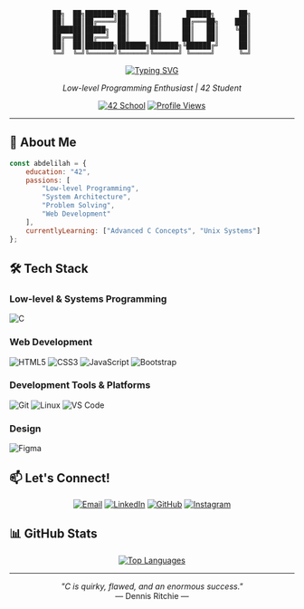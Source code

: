 
<div align="center">

```ascii
██╗  ██╗███████╗██╗     ██╗      ██████╗      ██╗
██║  ██║██╔════╝██║     ██║     ██╔═══██╗    ███║
███████║█████╗  ██║     ██║     ██║   ██║    ╚██║
██╔══██║██╔══╝  ██║     ██║     ██║   ██║     ██║
██║  ██║███████╗███████╗███████╗╚██████╔╝     ██║
╚═╝  ╚═╝╚══════╝╚══════╝╚══════╝ ╚═════╝      ╚═╝
```

[![Typing SVG](https://readme-typing-svg.demolab.com?font=Fira+Code&pause=1000&color=2F81F7&center=true&vCenter=true&width=435&lines=Low-level+Programming+Enthusiast;42+Student;System+Architecture+Passionate)](https://git.io/typing-svg)
  
*Low-level Programming Enthusiast | 42 Student*

[![42 School](https://img.shields.io/badge/42-1337-000000?style=for-the-badge&logo=42&logoColor=white)](https://1337.ma/)
[![Profile Views](https://komarev.com/ghpvc/?username=26TOXIC26&style=for-the-badge&color=0e75b6)](https://github.com/26TOXIC26)

</div>

---

## 🚀 About Me

```javascript
const abdelilah = {
    education: "42",
    passions: [
        "Low-level Programming",
        "System Architecture",
        "Problem Solving",
        "Web Development"
    ],
    currentlyLearning: ["Advanced C Concepts", "Unix Systems"]
};
```

## 🛠️ Tech Stack

### Low-level & Systems Programming
![C](https://img.shields.io/badge/C-00599C?style=for-the-badge&logo=c&logoColor=white)

### Web Development
![HTML5](https://img.shields.io/badge/HTML5-E34F26?style=for-the-badge&logo=html5&logoColor=white)
![CSS3](https://img.shields.io/badge/CSS3-1572B6?style=for-the-badge&logo=css3&logoColor=white)
![JavaScript](https://img.shields.io/badge/JavaScript-F7DF1E?style=for-the-badge&logo=javascript&logoColor=black)
![Bootstrap](https://img.shields.io/badge/Bootstrap-7952B3?style=for-the-badge&logo=bootstrap&logoColor=white)

### Development Tools & Platforms
![Git](https://img.shields.io/badge/Git-F05032?style=for-the-badge&logo=git&logoColor=white)
![Linux](https://img.shields.io/badge/Linux-FCC624?style=for-the-badge&logo=linux&logoColor=black)
![VS Code](https://img.shields.io/badge/VS_Code-007ACC?style=for-the-badge&logo=visual-studio-code&logoColor=white)

### Design
![Figma](https://img.shields.io/badge/Figma-F24E1E?style=for-the-badge&logo=figma&logoColor=white)

## 📫 Let's Connect!

<div align="center">

[![Email](https://img.shields.io/badge/Email-0078D4?style=for-the-badge&logo=microsoft-outlook&logoColor=white)](mailto:bdmousaid@gmail.com)
[![LinkedIn](https://img.shields.io/badge/LinkedIn-0077B5?style=for-the-badge&logo=linkedin&logoColor=white)](https://www.linkedin.com/in/abdelilah-mousaid-a1a7b0247/)
[![GitHub](https://img.shields.io/badge/GitHub-100000?style=for-the-badge&logo=github&logoColor=white)](https://github.com/26TOXIC26)
[![Instagram](https://img.shields.io/badge/Instagram-E4405F?style=for-the-badge&logo=instagram&logoColor=white)](https://www.instagram.com/abdelilah_mousaid/)

</div>

## 📊 GitHub Stats

<div align="center">
  
[![Top Languages](https://github-readme-stats.vercel.app/api/top-langs/?username=26TOXIC26&layout=compact&theme=dark)](https://github.com/26TOXIC26)

</div>

---

<div align="center">
  
*"C is quirky, flawed, and an enormous success."*  
— Dennis Ritchie —

</div>
